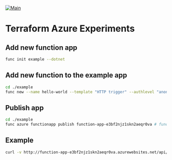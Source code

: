 [![Main](https://github.com/localgod/terraform_azure_experiments/actions/workflows/main.yml/badge.svg)](https://github.com/localgod/terraform_azure_experiments/actions/workflows/main.yml)

# Terraform Azure Experiments

## Add new function app

```bash
func init example --dotnet
```

## Add new function to the example app

```bash
cd ./example
func new --name hello-world --template "HTTP trigger" --authlevel "anonymous"
```

## Publish app

```bash
cd ./example
func azure functionapp publish function-app-e3bf2njz1skn2aeqr0va # function-app-e3bf2njz1skn2aeqr0va is the app name
```

## Example

```bash
curl -v http://function-app-e3bf2njz1skn2aeqr0va.azurewebsites.net/api/hello_world?name=Terraform
```